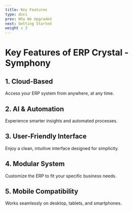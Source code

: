 ```yaml
---
title: Key Features
type: docs
prev: Why We Upgraded
next: Getting Started
weight : 3
---
```


# Key Features of ERP Crystal - Symphony

## **1. Cloud-Based**
Access your ERP system from anywhere, at any time.

## **2. AI & Automation**
Experience smarter insights and automated processes.

## **3. User-Friendly Interface**
Enjoy a clean, intuitive interface designed for simplicity.

## **4. Modular System**
Customize the ERP to fit your specific business needs.

## **5. Mobile Compatibility**
Works seamlessly on desktop, tablets, and smartphones.
